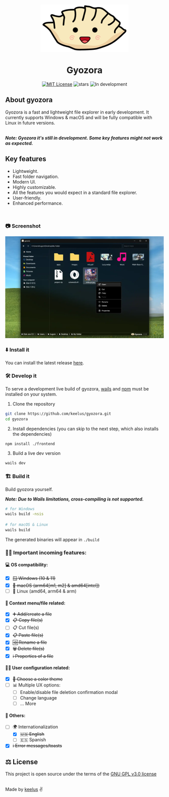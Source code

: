 <p align="center">
  <img src=".github/gyozora.png" alt="Logo" height=150 />
</p>

<h1 align="center">Gyozora</h1>

<p align="center">
  <a href="./LICENSE.md"><img src="https://img.shields.io/badge/⚖️ license-GNU%20GPL%20v3.0-blue" alt="MIT License"></a>
  <img src="https://img.shields.io/github/stars/keelus/gyozora?color=red&logo=github" alt="stars">
  <img src="https://img.shields.io/badge/🚧 In%20development-FCBA03" alt="In development" />
</p>

<h2>About gyozora</h2>
Gyozora is a fast and lightweight file explorer in early development. It currently supports Windows & macOS and will be fully compatible with Linux in future versions. <br /><br />

***Note: Gyozora it's still in development. Some key features might not work as expected.***

<h2>Key features</h2>

- Lightweight.
- Fast folder navigation.
- Modern UI.
- Highly customizable.
- All the features you would expect in a standard file explorer.
- User-friendly.
- Enhanced performance.

<br />

### 📷 Screenshot

<img src=".github/gyozora_screenshot.webp"  alt="Gyozora screenshot" />

### ⬇️ Install it
You can install the latest release <a href="https://github.com/keelus/gyozora/releases/latest">here</a>.

### 🛠️ Develop it
To serve a development live build of gyozora, <a href="https://wails.io/">wails</a> and <a href="https://www.npmjs.com/">npm</a> must be installed on your system.
1. Clone the repository
```bash
git clone https://github.com/keelus/gyozora.git
cd gyozora
```
2. Install dependencies (you can skip to the next step, which also installs the dependencies)
```bash
npm install ./frontend
```
3. Build a live dev version
```bash
wails dev
```
### 🏗️ Build it
Build gyozora yourself.

***Note: Due to Wails limitations, cross-compiling is not supported.***
```bash
# for Windows
wails build -nsis

# for macOS & Linux
wails build
```
The generated binaries will appear in `./build`

### 🥟📂 Important incoming features:

#### 💻 OS compatibility:
- [x] ~~🪟 Windows (10 & 11)~~
- [x] ~~🍎 macOS (arm64[m1, m2] & amd64[intel])~~
- [ ] 🐧 Linux (amd64, arm64 & arm)

#### 📄 Context menu/file related:
- [x] ~~➕ Add/create a file~~
- [x] ~~📋 Copy file(s)~~
- [ ] 📋 Cut file(s)
- [x] ~~📋 Paste file(s)~~
- [x] ~~🆔 Rename a file~~
- [x] ~~🗑️ Delete file(s)~~
- [x] ~~ℹ️ Properties of a file~~

#### 🧑‍💻 User configuration related:
- [x] ~~🎨 Choose a color theme~~
- [ ] 📊 Multiple UX options:
  - [ ] Enable/disable file deletion confirmation modal
  - [ ] Change language
  - [ ] ... More

#### 🥟 Others:
- [ ] 🌍 Internationalization
  - [x] ~~🇺🇸 English~~
  - [ ] 🇪🇸 Spanish
- [x] ~~ℹ️ Error messages/toasts~~

## ⚖️ License
This project is open source under the terms of the [GNU GPL v3.0 license](./LICENSE)

<br />
Made by <a href="https://github.com/keelus">keelus</a> ✌️
